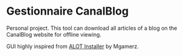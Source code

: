 # Gestionnaire CanalBlog

Personal project. This tool can download all articles of a blog on the CanalBlog website for offline viewing.

GUI highly inspired from [ALOT Installer](https://github.com/Mgamerz/AlotAddOnGUI) by Mgamerz.
